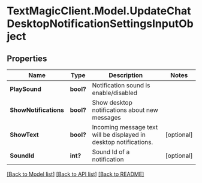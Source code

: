 # TextMagicClient.Model.UpdateChatDesktopNotificationSettingsInputObject
## Properties

Name | Type | Description | Notes
------------ | ------------- | ------------- | -------------
**PlaySound** | **bool?** | Notification sound is enable/disabled | 
**ShowNotifications** | **bool?** | Show desktop notifications about new messages | 
**ShowText** | **bool?** | Incoming message text will be displayed in desktop notifications. | [optional] 
**SoundId** | **int?** | Sound Id of a notification | [optional] 

[[Back to Model list]](../README.md#documentation-for-models) [[Back to API list]](../README.md#documentation-for-api-endpoints) [[Back to README]](../README.md)


